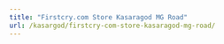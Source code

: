 ```yaml
---
title: "Firstcry.com Store Kasaragod MG Road"
url: /kasargod/firstcry-com-store-kasaragod-mg-road/
---
```

